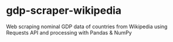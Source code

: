 # gdp-scraper-wikipedia
Web scraping nominal GDP data of countries from Wikipedia using Requests API and processing with Pandas &amp; NumPy
